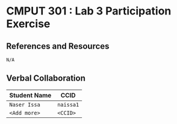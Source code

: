 # CMPUT 301 : Lab 3 Participation Exercise

## References and Resources

`N/A`

## Verbal Collaboration

| Student Name | CCID      |
| ------------ | --------- |
| `Naser Issa`    | `naissa1` |
| `<Add more>` | `<CCID>`  |
